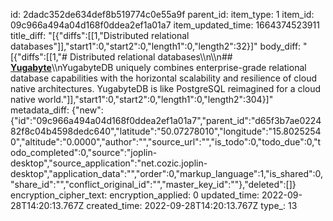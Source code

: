 id: 2dadc352de634def8b519774c0e55a9f
parent_id: 
item_type: 1
item_id: 09c966a494a04d168f0ddea2ef1a01a7
item_updated_time: 1664374523911
title_diff: "[{\"diffs\":[[1,\"Distributed relational databases\"]],\"start1\":0,\"start2\":0,\"length1\":0,\"length2\":32}]"
body_diff: "[{\"diffs\":[[1,\"# Distributed relational databases\\\n\\\n## [**Yugabyte**](https://www.yugabyte.com/)\\\nYugabyteDB uniquely combines enterprise-grade relational database capabilities with the horizontal scalability and resilience of cloud native architectures. YugabyteDB is like PostgreSQL reimagined for a cloud native world.\"]],\"start1\":0,\"start2\":0,\"length1\":0,\"length2\":304}]"
metadata_diff: {"new":{"id":"09c966a494a04d168f0ddea2ef1a01a7","parent_id":"d65f3b7ae022482f8c04b4598dedc640","latitude":"50.07278010","longitude":"15.80252540","altitude":"0.0000","author":"","source_url":"","is_todo":0,"todo_due":0,"todo_completed":0,"source":"joplin-desktop","source_application":"net.cozic.joplin-desktop","application_data":"","order":0,"markup_language":1,"is_shared":0,"share_id":"","conflict_original_id":"","master_key_id":""},"deleted":[]}
encryption_cipher_text: 
encryption_applied: 0
updated_time: 2022-09-28T14:20:13.767Z
created_time: 2022-09-28T14:20:13.767Z
type_: 13